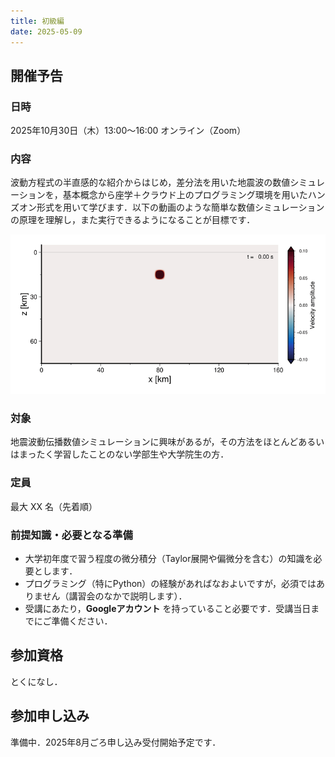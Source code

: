 ```yaml
---
title: 初級編
date: 2025-05-09
---
```


## 開催予告

### 日時

2025年10月30日（木）13:00〜16:00 オンライン（Zoom）

### 内容

波動方程式の半直感的な紹介からはじめ，差分法を用いた地震波の数値シミュレーションを，基本概念から座学＋クラウド上のプログラミング環境を用いたハンズオン形式を用いて学びます．以下の動画のような簡単な数値シミュレーションの原理を理解し，また実行できるようになることが目標です．

![](./wv1.gif)

### 対象

地震波動伝播数値シミュレーションに興味があるが，その方法をほとんどあるいはまったく学習したことのない学部生や大学院生の方．

### 定員

最大 XX 名（先着順）

### 前提知識・必要となる準備

- 大学初年度で習う程度の微分積分（Taylor展開や偏微分を含む）の知識を必要とします．
- プログラミング（特にPython）の経験があればなおよいですが，必須ではありません（講習会のなかで説明します）．
- 受講にあたり，**Googleアカウント** を持っていること必要です．受講当日までにご準備ください．

## 参加資格

とくになし．

## 参加申し込み

準備中．2025年8月ごろ申し込み受付開始予定です．
